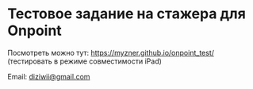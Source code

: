 # Тестовое задание на стажера для Onpoint 
Посмотреть можно тут: https://myzner.github.io/onpoint_test/ (тестировать в режиме совместимости iPad)

Email: diziwii@gmail.com
